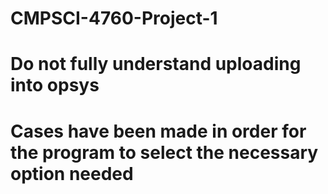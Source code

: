 # CMPSCI-4760-Project-1

# Do not fully understand uploading into opsys
# Cases have been made in order for the program to select the necessary option needed

